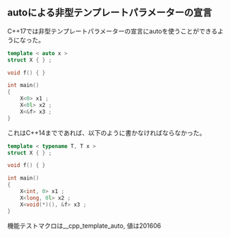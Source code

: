 ## autoによる非型テンプレートパラメーターの宣言

C++17では非型テンプレートパラメーターの宣言にautoを使うことができるようになった。

~~~cpp
template < auto x >
struct X { } ;

void f() { }

int main()
{
    X<0> x1 ;
    X<0l> x2 ;
    X<&f> x3 ;
}
~~~

これはC++14までであれば、以下のように書かなければならなかった。

~~~cpp
template < typename T, T x >
struct X { } ;

void f() { }

int main()
{
    X<int, 0> x1 ;
    X<long, 0l> x2 ;
    X<void(*)(), &f> x3 ;
}
~~~

機能テストマクロは__cpp_template_auto, 値は201606
